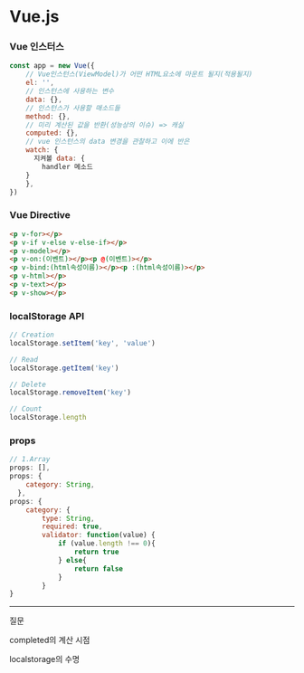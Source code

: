 # Vue.js

### Vue 인스터스

```javascript
const app = new Vue({
    // Vue인스턴스(ViewModel)가 어떤 HTML요소에 마운트 될지(적용될지)
    el: '',
    // 인스턴스에 사용하는 변수
    data: {},
    // 인스턴스가 사용할 매소드들
    method: {},
    // 미리 계산된 값을 반환(성능상의 이슈) => 캐실
    computed: {},
    // vue 인스턴스의 data 변경을 관찰하고 이에 반은
    watch: {
      지켜볼 data: {
        handler 메소드
    }
    },
})
```



### Vue Directive

```html
<p v-for></p>
<p v-if v-else v-else-if></p>
<p v-model></p>
<p v-on:(이벤트)></p><p @(이벤트)></p>
<p v-bind:(html속성이름)></p><p :(html속성이름)></p>
<p v-html></p>
<p v-text></p>
<p v-show></p>
```

### localStorage API

```javascript
// Creation
localStorage.setItem('key', 'value')

// Read
localStorage.getItem('key')

// Delete
localStorage.removeItem('key')

// Count
localStorage.length
```



### props

```javascript
// 1.Array
props: [],
props: {
	category: String,
  },
props: {
    category: {
        type: String,
        required: true,
        validator: function(value) {
            if (value.length !== 0){
                return true
            } else{
                return false
            }
        }
}
```





----

질문

completed의 계산 시점

localstorage의 수명

